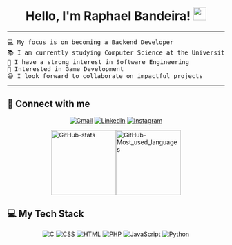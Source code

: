 <h1 align="center">
Hello, I'm Raphael Bandeira!
	<a href="https://github.com/Raphael-Bnd" target="_self">
		<img src="https://media.giphy.com/media/hvRJCLFzcasrR4ia7z/giphy.gif" width="30">
	</a>
</h1>

<hr>

<pre>
💻 My focus is on becoming a Backend Developer
📚 I am currently studying Computer Science at the University of Estácio de Sá
📝 I have a strong interest in Software Engineering
🚩 Interested in Game Development
😃 I look forward to collaborate on impactful projects
</pre>
<hr>

## 🤝 Connect with me

<p align="center">
	<a href="https://mail.google.com/mail/u/0/#inbox?compose=GTvVlcSKkjxRMZNDFBwLQwJMdxVcCMRtNZzNcnnNsqstDdFWbZkBzWZTqscpRHLcRLsWhxHmgbklg"><img src="https://img.shields.io/badge/gmail-%23EA4335.svg?style=for-the-badge&logo=gmail&logoColor=white" alt="Gmail"/></a>
	<a href="https://www.linkedin.com/in/raphael-bandeira-657851220/"><img src="https://img.shields.io/badge/linkedin-%230077B5.svg?style=for-the-badge&logo=linkedin&logoColor=white" alt="LinkedIn"/></a>
  <a href="https://www.instagram.com/euraphael.idk/"><img src="https://img.shields.io/badge/Instagram-%23E4405F.svg?style=for-the-badge&logo=Instagram&logoColor=white" alt="Instagram"/></a>
</p>

<div style="display: flex; justify-content: center; align-items: center;">
	<a href="https://github.com/Raphael-Bnd"></a>
	<img align="center" height="150cm" alt="GitHub-stats" src="https://github-readme-stats.vercel.app/api?username=raphael-bnd&theme=react&show_icons=true&hide_border=true&count_private=true"/>
	<img align="center" height="150cm" alt="GitHub-Most_used_languages" src="https://github-readme-stats.vercel.app/api/top-langs/?username=raphael-bnd&theme=react&show_icons=true&hide_border=true&layout=compact"/>
</div>

## 💻 My Tech Stack

<p align="center">
    <a href=""><img alt="C" src="https://img.shields.io/badge/c%20-%2300599C.svg?&style=for-the-badge&logo=c&logoColor=white"></a>
    <a href=""><img alt="CSS" src="https://img.shields.io/badge/css3%20-%231572B6.svg?&style=for-the-badge&logo=css3&logoColor=white"></a>
    <a href=""><img alt="HTML" src="https://img.shields.io/badge/html5%20-%23E34F26.svg?&style=for-the-badge&logo=html5&logoColor=white"></a>
    <a href=""><img alt="PHP" src="https://img.shields.io/badge/php-%23777BB4.svg?&style=for-the-badge&logo=php&logoColor=white"></a>
    <a href=""><img alt="JavaScript" src="https://img.shields.io/badge/javascript%20-%23323330.svg?&style=for-the-badge&logo=javascript&logoColor=%23F7DF1E"></a>
    <a href=""><img alt="Python" src="https://img.shields.io/badge/python%20-%2314354C.svg?&style=for-the-badge&logo=python&logoColor=white"></a>
    <a href=""></a>

</p>
